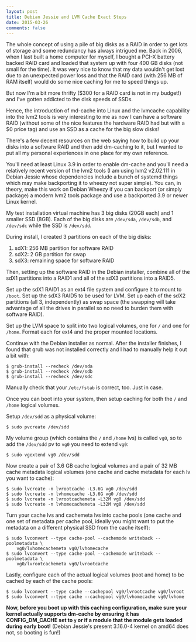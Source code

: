 ```yaml
---
layout: post
title: Debian Jessie and LVM Cache Exact Steps
date: 2015-03-26
comments: false
---
```


The whole concept of using a pile of big disks as a RAID in order to get lots of
storage and some redundancy has always intrigued me.  Back in 2006, when I last
built a home computer for myself, I bought a PCI-X battery backed RAID card and
loaded that system up with four 400 GB disks (not small for the time).  It was
very nice to know that my data wouldn't get lost due to an unexpected power loss
and that the RAID card (with 256 MB of RAM itself) would do some nice caching
for me to speed things up.

But now I'm a bit more thrifty ($300 for a RAID card is not in my budget!) and
I've gotten addicted to the disk speeds of SSDs.

Hence, the introduction of md-cache into Linux and the lvmcache capability into
the lvm2 tools is very interesting to me as now I can have a software RAID
(without some of the nice features the hardware RAID had but with a $0 price
tag) and use an SSD as a cache for the big slow disks!

There's a few decent resources on the web saying how to build up your disks into
a software RAID and then add dm-caching to it, but I wanted to put all my
personal experiences in one place for my own reference.

You'll need at least Linux 3.9 in order to enable dm-cache and you'll need a
relatively recent version of the lvm2 tools (I am using lvm2 v2.02.111 in Debian
Jessie whose dependencies include a bunch of systemd things which may make
backporting it to wheezy not super simple).  You can, in theory, make this work
on Debian Wheezy if you can backport (or simply package) a modern lvm2 tools
package and use a backported 3.9 or newer Linux kernel.

My test installation virtual machine has 3 big disks (20GB each) and 1 smaller
SSD (8GB).  Each of the big disks are `/dev/sda`, `/dev/sdb`, and `/dev/sdc`
while the SSD is `/dev/sdd`.

During install, I created 3 partitions on each of the big disks:

1. sdX1: 256 MB partition for software RAID
2. sdX2: 2 GB partition for swap
3. sdX3: remaining space for software RAID

Then, setting up the software RAID in the Debian installer, combine all of the
sdX1 partitions into a RAID1 and all of the sdX3 partitions into a RAID5.

Set up the sdX1 RAID1 as an ext4 file system and configure it to mount to
`/boot`.  Set up the sdX3 RAID5 to be used for LVM.  Set up each of the
sdX2 partitions (all 3, independently) as swap space (the swapping will take
advantage of all the drives in parallel so no need to burden them with software
RAID).

Set up the LVM space to split into two logical volumes, one for `/` and one for
`/home`.  Format each for ext4 and the proper mounted locations.

Continue with the Debian installer as normal.  After the installer finishes, I
found that grub was not installed correctly and I had to manually help it out a
bit with:

```
$ grub-install --recheck /dev/sda
$ grub-install --recheck /dev/sdb
$ grub-install --recheck /dev/sdc
```

Manually check that your `/etc/fstab` is correct, too.  Just in case.

Once you can boot into your system, then setup caching for both the `/` and
`/home` logical volumes.

Setup `/dev/sdd` as a physical volume:

```
$ sudo pvcreate /dev/sdd
```

My volume group (which contains the `/` and `/home` lvs) is called `vg0`, so to
add the `/dev/sdd` pv to `vg0` you need to extend `vg0`:

```
$ sudo vgextend vg0 /dev/sdd
```

Now create a pair of 3.6 GB cache logical volumes and a pair of 32 MB cache
metadata logical volumes (one cache and cache metadata for each lv you want to
cache):

```
$ sudo lvcreate -n lvrootcache -L3.6G vg0 /dev/sdd
$ sudo lvcreate -n lvhomecache -L3.6G vg0 /dev/sdd
$ sudo lvcreate -n lvrootcachemeta -L32M vg0 /dev/sdd
$ sudo lvcreate -n lvhomecachemeta -L32M vg0 /dev/sdd
```

Turn your cache lvs and cachemeta lvs into cache pools (one cache and one set of
metadata per cache pool, ideally you might want to put the metadata on a
different physical SSD from the cache itself):

```
$ sudo lvconvert --type cache-pool --cachemode writeback --poolmetadata \
	vg0/lvhomecachemeta vg0/lvhomecache
$ sudo lvconvert --type cache-pool --cachemode writeback --poolmetadata \
	vg0/lvrootcachemeta vg0/lvrootcache
```

Lastly, configure each of the actual logical volumes (root and home) to be
cached by each of the cache pools:

```
$ sudo lvconvert --type cache --cachepool vg0/lvrootcache vg0/lvroot
$ sudo lvconvert --type cache --cachepool vg0/lvhomecache vg0/lvhome
```

**Now, before you boot up with this caching configuration, make sure your kernel
actually supports dm-cache by ensuring it has CONFIG_DM_CACHE set to `y` or if a
module that the module gets loaded during early boot!** (Debian Jessie's present
3.16.0-4 kernel on amd64 does not, so booting is fun!)
